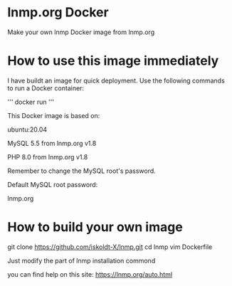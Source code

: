 # lnmp.org Docker
Make your own lnmp Docker image from lnmp.org 


# How to use this image immediately

I have buildt an image for quick deployment. Use the following commands to run a Docker container:

'''
docker run
'''

This Docker image is based on:

ubuntu:20.04

MySQL 5.5 from lnmp.org v1.8

PHP 8.0 from lnmp.org v1.8

Remember to change the MySQL root's password.

Default MySQL root password:

lnmp.org

# How to build your own image

git clone https://github.com/iskoldt-X/lnmp.git
cd lnmp
vim Dockerfile

Just modify the part of lnmp installation commond

you can find help on this site:
https://lnmp.org/auto.html
